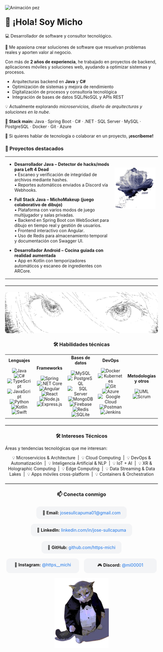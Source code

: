 ﻿<img src="images/pezmov.gif" width="290" align="left" alt="Animación pez " />

<h1 align="left">👋 ¡Hola! Soy Micho</h1>

💻 Desarrollador de software y consultor tecnológico.

🚀 Me apasiona crear soluciones de software que resuelvan problemas reales y aporten valor al negocio.

Con más de **2 años de experiencia**, he trabajado en proyectos de backend, aplicaciones móviles y soluciones web, ayudando a optimizar sistemas y procesos.

- Arquitecturas backend en **Java** y **C#**
- Optimización de sistemas y mejora de rendimiento
- Digitalización de procesos y consultoría tecnológica
- Integración de bases de datos SQL/NoSQL y APIs REST

💡 Actualmente explorando *microservicios, diseño de arquitecturas y soluciones en la nube*.

📌 **Stack main:** Java · Spring Boot · C# · .NET · SQL Server · MySQL · PostgreSQL · Docker · Git · Azure

💬 Si quieres hablar de tecnología o colaborar en un proyecto, **¡escríbeme!**


<h3 align="left">💼 Proyectos destacados</h3>

<table style="border: none; border-collapse: collapse; width:100%;">
  <tr style="border: none;">
    <td style="width:70%; vertical-align:top; border:none;">

- **Desarrollador Java – Detector de hacks/mods para Left 4 Dead**  
  • Escaneo y verificación de integridad de archivos mediante hashes.  
  • Reportes automáticos enviados a Discord vía Webhooks.

- **Full Stack Java – MichoMakeup (juego colaborativo de dibujo)**  
  • Plataforma con varios modos de juego multijugador y salas privadas.  
  • Backend en Spring Boot con WebSocket para dibujo en tiempo real y gestión de usuarios.  
  • Frontend interactivo con Angular.  
  • Uso de Redis para almacenamiento temporal y documentación con Swagger UI.

- **Desarrollador Android – Cocina guiada con realidad aumentada**  
  • App en Kotlin con temporizadores automáticos y escaneo de ingredientes con ARCore.

    </td>
    <td style="width:30%; vertical-align:top; text-align:right; border:none;">
    <br>  <br>
      <img src="images/flor.png" width="300" alt="Flor decorativa" />
    </td>
  </tr>
</table>


<hr style="border: none; border-top: 2px solid #ccc; margin: 20px 0;">
<img src="images/separador.png" alt="Separador" style="border-radius: 8px; max-width: 100%;">


<h3 align="center">🛠 Habilidades técnicas</h3>

<table align="center">
  <tr>
    <td align="center" width="200">
      <strong>Lenguajes</strong><br><br>
      <img src="https://cdn.jsdelivr.net/gh/devicons/devicon/icons/java/java-original.svg" width="40" alt="Java" />
      <img src="https://cdn.jsdelivr.net/gh/devicons/devicon/icons/csharp/csharp-original.svg" width="40" alt="C#" />
      <img src="https://cdn.jsdelivr.net/gh/devicons/devicon/icons/typescript/typescript-original.svg" width="40" alt="TypeScript" />
      <img src="https://cdn.jsdelivr.net/gh/devicons/devicon/icons/javascript/javascript-original.svg" width="40" alt="JavaScript" />
      <img src="https://cdn.jsdelivr.net/gh/devicons/devicon/icons/python/python-original.svg" width="40" alt="Python" />
      <img src="https://cdn.jsdelivr.net/gh/devicons/devicon/icons/kotlin/kotlin-original.svg" width="40" alt="Kotlin" />
      <img src="https://cdn.jsdelivr.net/gh/devicons/devicon/icons/swift/swift-original.svg" width="40" alt="Swift" />
    </td>
    <td align="center" width="200">
      <strong>Frameworks</strong><br><br>
      <img src="https://cdn.jsdelivr.net/gh/devicons/devicon/icons/spring/spring-original.svg" width="40" alt="Spring" />
      <img src="https://cdn.jsdelivr.net/gh/devicons/devicon/icons/dotnetcore/dotnetcore-original.svg" width="40" alt=".NET Core" />
      <img src="https://cdn.jsdelivr.net/gh/devicons/devicon/icons/angularjs/angularjs-original.svg" width="40" alt="Angular" />
      <img src="https://cdn.jsdelivr.net/gh/devicons/devicon/icons/react/react-original.svg" width="40" alt="React" />
      <img src="https://cdn.jsdelivr.net/gh/devicons/devicon/icons/nodejs/nodejs-original.svg" width="40" alt="Node.js" />
      <img src="https://cdn.jsdelivr.net/gh/devicons/devicon/icons/express/express-original.svg" width="40" alt="Express.js" />
    </td>
      <td align="center" width="200">
      <strong>Bases de datos</strong><br><br>
      <img src="https://cdn.jsdelivr.net/gh/devicons/devicon/icons/mysql/mysql-original.svg" width="40" alt="MySQL" />
      <img src="https://cdn.jsdelivr.net/gh/devicons/devicon/icons/postgresql/postgresql-original.svg" width="40" alt="PostgreSQL" />
      <img src="https://cdn.jsdelivr.net/gh/devicons/devicon/icons/microsoftsqlserver/microsoftsqlserver-plain.svg" width="40" alt="SQL Server" />
      <img src="https://cdn.jsdelivr.net/gh/devicons/devicon/icons/mongodb/mongodb-original.svg" width="40" alt="MongoDB" />
      <img src="https://cdn.jsdelivr.net/gh/devicons/devicon/icons/firebase/firebase-plain.svg" width="40" alt="Firebase" />
      <img src="https://cdn.jsdelivr.net/gh/devicons/devicon/icons/redis/redis-original.svg" width="40" alt="Redis" />
      <img src="https://cdn.jsdelivr.net/gh/devicons/devicon/icons/sqlite/sqlite-original.svg" width="40" alt="SQLite" />
    </td>
    <td align="center" width="200">
      <strong>DevOps</strong><br><br>
      <img src="https://cdn.jsdelivr.net/gh/devicons/devicon/icons/docker/docker-original.svg" width="40" alt="Docker" />
      <img src="https://cdn.jsdelivr.net/gh/devicons/devicon/icons/kubernetes/kubernetes-plain.svg" width="40" alt="Kubernetes" />
      <img src="https://cdn.jsdelivr.net/gh/devicons/devicon/icons/git/git-original.svg" width="40" alt="Git" />
      <img src="https://cdn.jsdelivr.net/gh/devicons/devicon/icons/azure/azure-original.svg" width="40" alt="Azure" />
      <img src="https://cdn.jsdelivr.net/gh/devicons/devicon/icons/googlecloud/googlecloud-original.svg" width="40" alt="Google Cloud" />
      <img src="https://cdn.jsdelivr.net/gh/devicons/devicon/icons/postman/postman-original.svg" width="40" alt="Postman" />
      <img src="https://cdn.jsdelivr.net/gh/devicons/devicon/icons/jenkins/jenkins-original.svg" width="40" alt="Jenkins" />
    </td>
     <td colspan="2" align="center">
      <strong>Metodologías y otros</strong><br><br>
      <img src="https://upload.wikimedia.org/wikipedia/commons/d/d5/UML_logo.svg" width="40" alt="UML" />
      <img src="https://upload.wikimedia.org/wikipedia/commons/5/58/Scrum_process.svg" width="40" alt="Scrum" />
    </td>
  </tr>
</table>


<hr style="border: none; border-top: 2px solid #ccc; margin: 20px 0;">


<h3 align="center">🛠 Intereses Técnicos</h3>

Áreas y tendencias tecnológicas que me interesan:

<div align="center">
💡 Microservicios & Architecture &nbsp;|&nbsp;
💡 Cloud Computing &nbsp;|&nbsp;
💡 DevOps & Automatización &nbsp;|&nbsp;
💡 Inteligencia Artificial & NLP &nbsp;|&nbsp;
💡 IoT + AI &nbsp;|&nbsp;
💡 XR & Holographic Computing &nbsp;|&nbsp;
💡 Edge Computing &nbsp;|&nbsp;
💡 Data Streaming & Data Lakes &nbsp;|&nbsp;
💡 Apps móviles cross-platform &nbsp;|&nbsp;
💡 Containers & Orchestration
</div>

<hr style="border: none; border-top: 2px solid #ccc; margin: 20px 0;">


<h3 align="center">📫 Conecta conmigo</h3>

<div align="center" style="display: flex; flex-wrap: wrap; justify-content: center; gap: 16px; margin-top: 24px;">

  <div style="background:#f3f4f6; padding:12px 20px; border-radius:12px; min-width:200px;">
    💌 <strong>Email:</strong> <a href="mailto:josesullcapuma01@gmail.com" style="text-decoration:none; color:#1a73e8;">josesullcapuma01@gmail.com</a>
  </div>

  <div style="background:#f3f4f6; padding:12px 20px; border-radius:12px; min-width:200px;">
    🔗 <strong>LinkedIn:</strong> <a href="https://www.linkedin.com/in/jose-sullcapuma/" target="_blank" style="text-decoration:none; color:#1a73e8;">linkedin.com/in/jose-sullcapuma</a>
  </div>

  <div style="background:#f3f4f6; padding:12px 20px; border-radius:12px; min-width:200px;">
    🐙 <strong>GitHub:</strong> <a href="https://github.com/https-michi" target="_blank" style="text-decoration:none; color:#1a73e8;">github.com/https-michi</a>
  </div>

  <div style="background:#f3f4f6; padding:12px 20px; border-radius:12px; min-width:200px;">
    📸 <strong>Instagram:</strong> <a href="https://www.instagram.com/https__michi/?next=%2F" target="_blank" style="text-decoration:none; color:#1a73e8;">@https__michi</a>
  </div>

  <div style="background:#f3f4f6; padding:12px 20px; border-radius:12px; min-width:200px;">
    🎮 <strong>Discord:</strong> <a href="https://discord.com/users/tuusuario" target="_blank" style="text-decoration:none; color:#1a73e8;">@mi00001</a>
  </div>
<td valign="top" align="center">
      <img src="images/contact.png" alt="Imagen de contacto" width="180" />
    </td>
</div>




